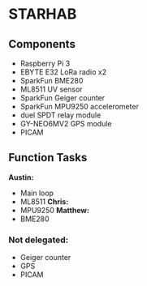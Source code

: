 # STARHAB

## Components
- Raspberry Pi 3
- EBYTE E32 LoRa radio x2
- SparkFun BME280
- ML8511 UV sensor
- SparkFun Geiger counter
- SparkFun MPU9250 accelerometer
- duel SPDT relay module
- GY-NEO6MV2 GPS module
- PICAM

## Function Tasks
<b>Austin:</b>
- Main loop
- ML8511
<b>Chris:</b>
- MPU9250
<b>Matthew:</b>
- BME280

### Not delegated:
- Geiger counter
- GPS
- PICAM

